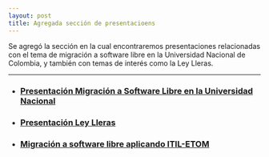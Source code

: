 ```yaml
---
layout: post
title: Agregada sección de presentacioens
---
```


Se agregó la sección en la cual encontraremos presentaciones relacionadas con el tema de migración a software libre en la Universidad Nacional de Colombia, y también con temas de interés como la Ley Lleras.

***

* ### [Presentación Migración a Software Libre en la Universidad Nacional](http://mleonardomp.github.io/msl.reveal)
* ### [Presentación Ley Lleras](http://mleonardomp.github.io/LeyLleras.reveal) 
* ### [Migración a software libre aplicando ITIL-ETOM](http://prezi.com/vd-fiap4hhei/?utm_campaign=share&utm_medium=copy&rc=ex0share)
